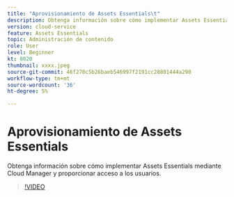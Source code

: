 ```yaml
---
title: "Aprovisionamiento de Assets Essentials\t"
description: Obtenga información sobre cómo implementar Assets Essentials mediante Cloud Manager y proporcionar acceso a los usuarios.
version: cloud-service
feature: Assets Essentials
topic: Administración de contenido
role: User
level: Beginner
kt: 8020
thumbnail: xxxx.jpeg
source-git-commit: 46f270c5b26baeb546997f2191cc28801444a290
workflow-type: tm+mt
source-wordcount: '36'
ht-degree: 5%

---
```



# Aprovisionamiento de Assets Essentials

Obtenga información sobre cómo implementar Assets Essentials mediante Cloud Manager y proporcionar acceso a los usuarios.

>[!VIDEO](https://video.tv.adobe.com/v/xxx/?quality=9&learn=on)

